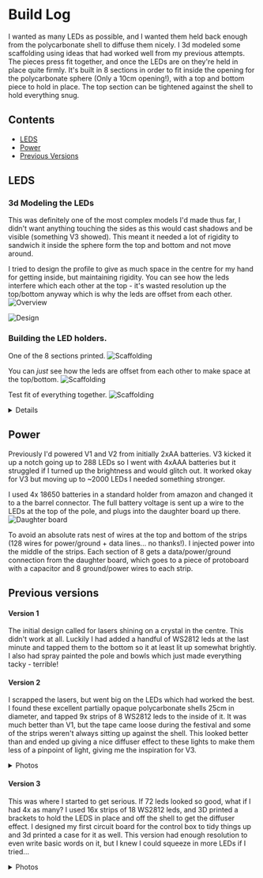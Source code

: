 # Build Log

I wanted as many LEDs as possible, and I wanted them held back enough from the polycarbonate shell to diffuse them nicely. 
I 3d modeled some scaffolding using ideas that had worked well from my previous attempts. The pieces press fit together, and once the LEDs are on they're held in place quite firmly. It's built in 8 sections in order to fit inside the opening for the polycarbonate sphere (Only a 10cm opening!), with a top and bottom piece to hold in place. The top section can be tightened against the shell to hold everything snug. 

## Contents
- [LEDS](#leds)
- [Power](#power)
- [Previous Versions](#previous-versions)
  

## LEDS
### 3d Modeling the LEDs
This was definitely one of the most complex models I'd made thus far, I didn't want anything touching the sides as this would cast shadows and be visible (something V3 showed). This meant it needed a lot of rigidity to sandwich it inside the sphere form the top and bottom and not move around. 

I tried to design the profile to give as much space in the centre for my hand for getting inside, but maintaining rigidity.
You can see how the leds interfere which each other at the top - it's wasted resolution up the top/bottom anyway which is why the leds are offset from each other. ![Overview](designOverview.PNG)

![Design](v4-design.png)



### Building the LED holders. 
One of the 8 sections printed. ![Scaffolding](V4-scaffolding1.PNG)

You can *just* see how the leds are offset from each other to make space at the top/bottom. ![Scaffolding](V4-scaffolding2.PNG)

Test fit of everything together. ![Scaffolding](V4-scaffolding3.PNG)


<details>
  
  Checking if the LEDs all light up and my matrix XY() code works.
  
  ![ScaffoldingTest](v4-scaffolding-noiseTest.mp4)
</details>


## Power
Previously I'd powered V1 and V2 from initially 2xAA batteries. V3 kicked it up a notch going up to 288 LEDs so I went with 4xAAA batteries but it struggled if I turned up the brightness and would glitch out. It worked okay for V3 but moving up to ~2000 LEDs I needed something stronger. 

I used 4x 18650 batteries in a standard holder from amazon and changed it to a the barrel connector. The full battery voltage is sent up a wire to the LEDs at the top of the pole, and plugs into the daughter board up there. ![Daughter board](V4-daughterBoard.PNG)

To avoid an absolute rats nest of wires at the top and bottom of the strips (128 wires for power/ground + data lines... no thanks!). I injected power into the middle of the strips. Each section of 8 gets a data/power/ground connection from the daughter board, which goes to a piece of protoboard with a capacitor and 8 ground/power wires to each strip. 


## Previous versions
#### Version 1  
The initial design called for lasers shining on a crystal in the centre. This didn't work at all. Luckily I had added a handful of WS2812 leds at the last minute and tapped them to the bottom so it at least lit up somewhat brightly. I also had spray painted the pole and bowls which just made everything tacky - terrible!

#### Version 2 
I scrapped the lasers, but went big on the LEDs which had worked the best. I found these excellent partially opaque polycarbonate shells 25cm in diameter, and tapped 9x strips of 8 WS2812 leds to the inside of it. It was much better than V1, but the tape came loose during the festival and some of the strips weren't always sitting up against the shell. This looked better than and ended up giving a nice diffuser effect to these lights to make them less of a pinpoint of light, giving me the inspiration for V3. 
  <details> 
    <summary>Photos</summary>
  
  ![Version 2](OldVersions/V2-totem.GIF)
  
  </details>
  
#### Version 3 
This was where I started to get serious. If 72 leds looked so good, what if I had 4x as many?  I used 16x strips of 18 WS2812 leds, and 3D printed a brackets to hold the LEDS in place and off the shell to get the diffuser effect. I designed my first circuit board for the control box to tidy things up and 3d printed a case for it as well. This version had enough resolution to even write basic words on it, but I knew I could squeeze in more LEDs if I tried...

  <details> 
    <summary>Photos</summary>
  
  Here you can see the layout of the LEDs, with the top piece holding them in place, and a spacer in the middle resting against the sphere shell. The 4 rods hold the center piece up but the centre piece was too bulky and these rods too flimsy to keep reasonable tension. The middle spacers worked well but the part up against the shell cast a shadow from the LEDs to the side of them. This design had a lot of snap fits which worked suprisingly well overall. ![Version 3](OldVersions/V3-design.png)
  
   You can see how the support rods are bending and the obligatory token capacitor for WS2812 leds. ![Verson 3](OldVersions/V3-inside.PNG)
  
https://user-images.githubusercontent.com/25134458/209636416-7e95e16e-b3c8-450a-91d8-3700dd433d9f.mp4



  
  </details>
